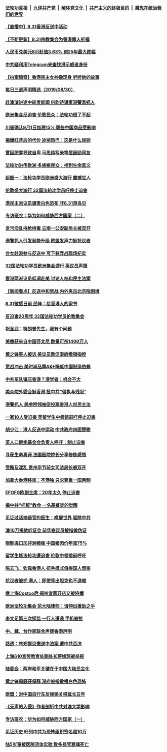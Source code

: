####  [法轮功真相](../../../../basic/blob/master/README.md?t=08310700) &nbsp;|&nbsp; [九评共产党](../../../../9ping.md/blob/master/README.md?t=08310700) &nbsp;|&nbsp; [解体党文化](../../../../jtdwh.md/blob/master/README.md?t=08310700)  &nbsp;|&nbsp; [共产主义的终极目的](../../../../gczydzjmd.md/blob/master/README.md?t=08310700) &nbsp;|&nbsp; [魔鬼在统治我们的世界](../../../../mgztzwmdsj.md/blob/master/README.md?t=08310700) 

#### [【直播中】8.31香港反送中活动](../pages/nsc413/n11486408.md?t=08310700) 

#### [【不断更新】8.31宗教集会为香港罪人祈福](../pages/nsc413/n11489755.md?t=08310700) 

#### [人民币兑美元8月贬值3.63% 创25年最大跌幅](../pages/nsc413/n11489364.md?t=08310700) 

#### [中共疑利用Telegram来查找港示威者身份](../pages/nsc413/n11489730.md?t=08310700) 


#### [【拍案惊奇】香港民主女神像现身 听听她的故事](../pages/nsc413/n11489556.md?t=08310700) 

#### [每日三退声明精选（2019/08/30）](../pages/nsc413/n11489622.md?t=08310700) 

#### [赴澳演讲途中转发新闻 何韵诗谴责港警滥抓人](../pages/nsc413/n11488616.md?t=08310700) 

#### [欧洲集会反迫害 伦敦民众：法轮功很了不起](../pages/nsc413/n11489424.md?t=08310700) 

#### [川普确认9月1日加税15% 哪些中国商品受影响](../pages/nsc413/n11484656.md?t=08310700) 

#### [揭爆红背后的代价 迪丽热巴：这是什么规则](../pages/nsc413/n11489184.md?t=08310700) 

#### [曾因肥胖导致自卑 马思纯写亲笔信鼓励网友](../pages/nsc413/n11488984.md?t=08310700) 

#### [法轮功洪传欧洲 多族裔民众：找到生命意义](../pages/nsc413/n11489359.md?t=08310700) 

#### [组图一：法轮功学员欧洲盛大游行 震撼世人](../pages/nsc413/n11489139.md?t=08310700) 

#### [伦敦盛大游行 32国法轮功学员吁停止迫害](../pages/nsc413/n11489263.md?t=08310700) 

#### [港民主派议员谴责白色恐布 吁8.31港岛见](../pages/nsc413/n11488916.md?t=08310700) 

#### [专访班农：华为如何威胁西方国家（二）](../pages/nsc413/n11489090.md?t=08310700) 

#### [贪污淫乱持枪持毒 云南一公安副局长被双开](../pages/nsc413/n11489149.md?t=08310700) 

#### [港警抓人引发局势升级 欧盟发声力挺抗议者](../pages/nsc413/n11489121.md?t=08310700) 

#### [台女赴港参与反送中 写下巷弄战现场纪实](../pages/nsc413/n11487632.md?t=08310700) 

#### [32国法轮功学员欧洲集会游行 英议员声援](../pages/nsc413/n11488843.md?t=08310700) 

#### [香港两派议员低调赴美 讨论人权和民主法案](../pages/nsc413/n11488908.md?t=08310700) 

#### [【新闻看点】反送中和贸战 内外夹击北京陷困境](../pages/nsc413/n11488541.md?t=08310700) 

#### [8.31敏感日前 民阵：给香港人的家书](../pages/nsc413/n11489052.md?t=08310700) 

#### [反迫害20周年 32国法轮功学员伦敦集会](../pages/nsc413/n11489082.md?t=08310700) 

#### [祝圣武：特朗普先生，我有个问题](../pages/nsc413/n11486177.md?t=08310700) 

#### [美缴获来自中国芬太尼 数量可杀1400万人](../pages/nsc413/n11488988.md?t=08310700) 

#### [黄之锋等人被诉 美议员敦促港府撤销指控](../pages/nsc413/n11488992.md?t=08310700) 

#### [贸战冲击 美时尚品牌A&F降低中国制造依赖](../pages/nsc413/n11488206.md?t=08310700) 

#### [中共军队镇压香港？港学者：机会不大](../pages/nsc413/n11488258.md?t=08310700) 

#### [美众院外委会挺香港 批中共“偏执与残忍”](../pages/nsc413/n11488875.md?t=08310700) 

#### [港警抓人 美参院领袖促投票香港人权民主法](../pages/nsc413/n11488811.md?t=08310700) 

#### [一家10人受迫害 英留学生中领馆前吁停止迫害](../pages/nsc413/n11488770.md?t=08310700) 

#### [胡少江：港人反送中运动 中共政府四面楚歌](../pages/nsc413/n11488870.md?t=08310700) 

#### [英人口贩卖基金会负责人呼吁：制止迫害](../pages/nsc413/n11488944.md?t=08310700) 

#### [寻获生命真谛 法国医院院长分享修炼感悟](../pages/nsc413/n11488663.md?t=08310700) 

#### [受贿及淫乱 贵州毕节前女司法局长被双开](../pages/nsc413/n11488858.md?t=08310700) 

#### [加拿大香港移民：不港独 只求尊重一国两制](../pages/nsc413/n11487346.md?t=08310700) 

#### [EFOFG欧副主席：20年太久 停止迫害](../pages/nsc413/n11488884.md?t=08310700) 

#### [揭中共“样板”教会 一名基督徒的觉醒](../pages/nsc413/n11487536.md?t=08310700) 

#### [见证过活摘器官的医生：唤醒世界 驱除中共](../pages/nsc413/n11488734.md?t=08310700) 

#### [澳10万捐款听证会 前华裔议员被指做伪证](../pages/nsc413/n11487517.md?t=08310700) 

#### [限制进口加非洲猪瘟 中国猪肉价年涨75%](../pages/nsc413/n11488655.md?t=08310700) 

#### [留学生炼法轮功遭迫害 伦敦中领馆前呼吁](../pages/nsc413/n11488542.md?t=08310700) 

#### [陈云飞：钦佩香港人 抗争模式值得国人借鉴](../pages/nsc413/n11485375.md?t=08310700) 

#### [抗议者被抓 港人：即使亮出坦克也不退缩](../pages/nsc413/n11488644.md?t=08310700) 

#### [继上海Costco后 郑州宜家开店又被挤爆](../pages/nsc413/n11488567.md?t=08310700) 

#### [欧洲法轮功集会 前大陆律师：请伸出援助之手](../pages/nsc413/n11488398.md?t=08310700) 

#### [李文足第三次探监 一行人遭袭 手机被抢](../pages/nsc413/n11488179.md?t=08310700) 

#### [中、藏、台作家联合声援香港声明](../pages/nsc413/n11488388.md?t=08310700) 


#### [路透：林郑提议撤送中法案 遭中共否决](../pages/nsc413/n11488167.md?t=08310700) 

#### [上海610宣传教育处副处长蒋绮琼被举报](../pages/nsc413/n11486190.md?t=08310700) 

#### [陆委会：两岸和平关键在于中国大陆民主化](../pages/nsc413/n11486356.md?t=08310700) 

#### [黄之锋周庭获保释 港府被指散播白色恐怖](../pages/nsc413/n11487810.md?t=08310700) 

#### [欧盟：对中国自行车反倾销关税延长五年](../pages/nsc413/n11487869.md?t=08310700) 

#### [《无声的入侵》作者剖析中共对澳大学影响](../pages/nsc413/n11487160.md?t=08310700) 

#### [专访班农：华为如何威胁西方国家（一）](../pages/nsc413/n11482120.md?t=08310700) 

#### [见证历史 吁列中共为恐怖组织签名超10万](../pages/nsc413/n11487144.md?t=08310700) 

#### [陆5岁童被医院活体实验 致多器官衰竭死亡](../pages/nsc413/n11487587.md?t=08310700) 

